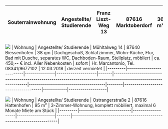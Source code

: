 
| Souterrainwohnung | Angestellte/ Studierende | Franz Liszt-Weg 13 | 87616 Marktoberdorf | 36 m² | Möbilierte 2-Zimmer-Wohnung mit kleiner Kochnische | 300,- inkl. Nebenkosten |  | Klaudia Ott, Tel. 08342/40775 oder 0151/68460149<br/>kreszenzia4@gmail.com | 12.03.2018 |
|-------------------|--------------------------|--------------------|---------------------|-------|----------------------------------------------------|-------------------------|--|----------------------------------------------------------------------------|------------|

![](https://raw.githubusercontent.com/xiaomeng-huang-study/images/main/pictures_Obsidian/20221222002040.png)
| Wohnung | Angestellte/ Studierende | Mühltalweg 14 | 87640 Biessenhofen | 38 qm | Dachgeschoß, Schlafzimmer, Wohn-Küche, Flur, Bad mit Dusche, separates WC, Dachboden-Raum, Stellplatz, möbliert | ca. 450,-- € incl. Aller Nebenkosten | sofort | Hr. Marcantonio, Tel. 08341/9677102 | 12.03.2018 | derzeit vermietet |
|---------|--------------------------|---------------|--------------------|-------|-----------------------------------------------------------------------------------------------------------------|--------------------------------------|--------|-------------------------------------|------------|-------------------|


![](https://raw.githubusercontent.com/xiaomeng-huang-study/images/main/pictures_Obsidian/20221222002051.png)
| Wohnung | Angestellte/ Studierende | Ostrangerstraße 2 | 87616 Hattenhofen | 95 m² | 3-Zimmer-Wohnung, komplett möbiliert, maximal 6 Monate Miete am Stück |
|---------|--------------------------|-------------------|-------------------|-------|-----------------------------------------------------------------------|
